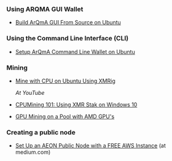 ### Using ARQMA GUI Wallet

*   [Build ArQmA GUI From Source on Ubuntu](./How-Tos/buildAeonGuiUbuntu/BuildAeonGUI_Ubuntu.html)

### Using the Command Line Interface (CLI)

*   [Setup ArQmA Command Line Wallet on Ubuntu](./How-Tos/SetupAEONcliUbuntu/SetupAEON_Ubuntu.html)

### Mining

*   [Mine with CPU on Ubuntu Using XMRig](./How-Tos/CPUmineOnUbuntu/MineCPUonUbuntu.html)

    *At YouTube*

*   [CPUMining 101: Using XMR Stak on Windows 10](https://www.youtube.com/watch?v=s7UOxtvq9hc)
*   [GPU Mining on a Pool with AMD GPU's](https://www.youtube.com/watch?v=B3IwYbd_maU)

### Creating a public node

* [Set Up an AEON Public Node with a FREE AWS Instance](https://medium.com/@AEON_Community/setting-up-an-amazon-aws-aeon-public-node-on-a-free-ec2-instance-b6952a598cdc) (at medium.com)

